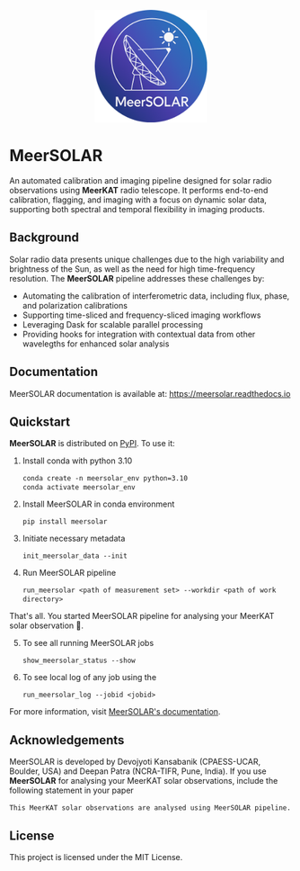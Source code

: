 <p align="center">
  <img src="docs/source/_static/dark_logo.png" alt="MeerSOLAR Logo" width="200"/>
</p>
<p align="center">
  <h1>MeerSOLAR</h1> An automated calibration and imaging pipeline designed for solar radio observations using <strong>MeerKAT</strong> radio telescope. It performs end-to-end calibration, flagging, and imaging with a focus on dynamic solar data, supporting both spectral and temporal flexibility in imaging products.
</p>

## Background

<!-- start elevator-pitch -->

Solar radio data presents unique challenges due to the high variability and brightness of the Sun, as well as the need for high time-frequency resolution. The **MeerSOLAR** pipeline addresses these challenges by:

- Automating the calibration of interferometric data, including flux, phase, and polarization calibrations
- Supporting time-sliced and frequency-sliced imaging workflows
- Leveraging Dask for scalable parallel processing
- Providing hooks for integration with contextual data from other wavelegths for enhanced solar analysis

<!-- end elevator-pitch -->

## Documentation

MeerSOLAR documentation is available at: https://meersolar.readthedocs.io

## Quickstart

<!-- start quickstart -->

**MeerSOLAR** is distributed on [PyPI]. To use it:

1. Install conda with python 3.10

    ```text
    conda create -n meersolar_env python=3.10
    conda activate meersolar_env
    ```

2. Install MeerSOLAR in conda environment

   ```text
   pip install meersolar
   ```

3. Initiate necessary metadata

    ```text
    init_meersolar_data --init
    ```
    
4. Run MeerSOLAR pipeline

    ```text
    run_meersolar <path of measurement set> --workdir <path of work directory>
    ```    

That's all. You started MeerSOLAR pipeline for analysing your MeerKAT solar observation 🎉.

5. To see all running MeerSOLAR jobs

    ```text
    show_meersolar_status --show
    ```
       
6. To see local log of any job using the <jobid>

   ```text
   run_meersolar_log --jobid <jobid>
   ```

[pypi]: https://pypi.org/project/meersolar/

<!-- end quickstart -->

For more information, visit [MeerSOLAR's documentation][quickstart-docs].

[quickstart-docs]: https://readthedocs.io/meersolar/quickstart

## Acknowledgements

MeerSOLAR is developed by Devojyoti Kansabanik (CPAESS-UCAR, Boulder, USA) and Deepan Patra (NCRA-TIFR, Pune, India). If you use **MeerSOLAR** for analysing your MeerKAT solar observations, include the following statement in your paper

```text
This MeerKAT solar observations are analysed using MeerSOLAR pipeline.
```
<!-- will be updated one published.
and cite the following papers.


1. [First MeerSOLAR paper] [kansabanik2025]
[Kansabanik2025]: https://kansabanik-meersolar.org

2. [Second MeerSOLAR paper] [Patra2025]
[Patra2025]: https://patra-meersolar.org
-->

## License

This project is licensed under the MIT License.
